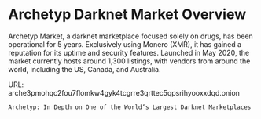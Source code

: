 <body>
    <h1>Archetyp Darknet Market Overview</h1>
    <p>Archetyp Market, a darknet marketplace focused solely on drugs, has been operational for 5 years. Exclusively using Monero (XMR), it has gained a reputation for its uptime and security features. Launched in May 2020, the market currently hosts around 1,300 listings, with vendors from around the world, including the US, Canada, and Australia.</p>
URL: arche3pmohqc2fou7flomkw4gyk4tcgrre3qrttec5qpsrihyooxxdqd.onion


    Archetyp: In Depth on One of the World’s Largest Darknet Marketplaces
